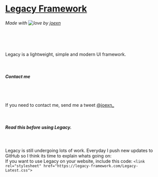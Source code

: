 # [Legacy Framework](https://legacy-framework.com)
###### Made with ![love](https://legacy-framework.com/Heart.png) by [joexn](https://twitter.com/@joexn_)
<br /><br /><br />
Legacy is a lightweight, simple and modern UI framework.
<br /><br /><br />
##### Contact me
<br /><br /><br />
If you need to contact me, send me a tweet [@joexn_](https://twitter.com/@joexn_)
<br /><br /><br />
##### Read this before using Legacy.
<br /><br />
Legacy is still undergoing lots of work. Everyday I push new updates to GitHub so I think its time to explain whats going on:
<br />
If you want to use Legacy on your website, include this code: `<link rel="stylesheet" href="https://legacy-framework.com/Legacy-Latest.css">`